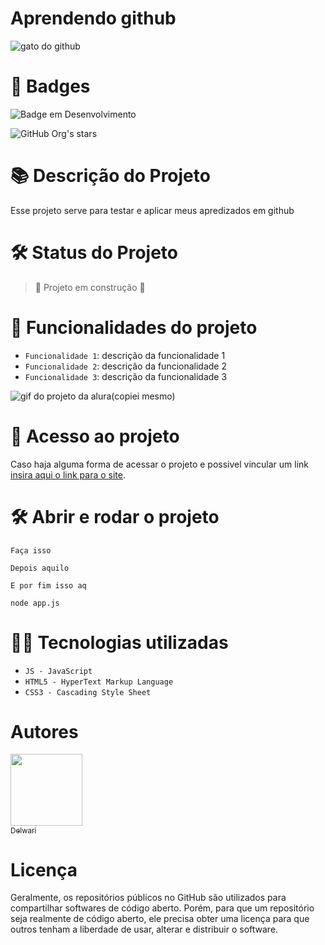 # Aprendendo github

![gato do github](https://gcdnb.pbrd.co/images/8Mtx1IOy09hD.png?o=1)

# 🏅 Badges

![Badge em Desenvolvimento](http://img.shields.io/static/v1?label=STATUS&message=EM%20DESENVOLVIMENTO&color=GREEN&style=for-the-badge)

![GitHub Org's stars](https://img.shields.io/github/stars/Delwari?style=social)

# 📚 Descrição do Projeto

Esse projeto serve para testar e aplicar meus apredizados em github

# 🛠️ Status do Projeto

> 🚧 Projeto em construção 🚧

# 🔨 Funcionalidades do projeto

- `Funcionalidade 1`: descrição da funcionalidade 1
- `Funcionalidade 2`: descrição da funcionalidade 2
- `Funcionalidade 3`: descrição da funcionalidade 3

![gif do projeto da alura(copiei mesmo)](https://user-images.githubusercontent.com/8989346/124600562-3a743e00-de3d-11eb-9d45-15e8a8d2976f.gif)

# 📁 Acesso ao projeto

Caso haja alguma forma de acessar o projeto e possivel vincular um link [insira aqui o link para o site](https://github.com/Delwari).


# 🛠️ Abrir e rodar o projeto

```
Faça isso

Depois aquilo

E por fim isso aq

node app.js 
```

# 👨‍💻 Tecnologias utilizadas

- `JS - JavaScript`
- `HTML5 - HyperText Markup Language`
- `CSS3 - Cascading Style Sheet`

# Autores

[<img src="https://avatars.githubusercontent.com/u/119232181?s=400&v=4" width=115><br><sub>Delwari</sub>](https://github.com/Delwari) 

# Licença

Geralmente, os repositórios públicos no GitHub são utilizados para compartilhar softwares de código aberto. Porém, para que um repositório seja realmente de código aberto, ele precisa obter uma licença para que outros tenham a liberdade de usar, alterar e distribuir o software.
